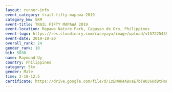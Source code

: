 ```yaml
---
layout: runner-info 
event_category: trail-fifty-mapawa-2019 
category_km: 5KM 
event-title: TRAIL FIFTY MAPAWA 2019  
event-location: Mapawa Nature Park, Cagayan de Oro, Philippines 
event-logo: https://res.cloudinary.com/raceyaya/image/upload/v1572254355/logo/trail-fifty-mapawa_fizjmb.jpg 
event-date: 2019-10-20 
overall_rank: 24
gender_rank: 10
bib: 5038
name: Raymond Uy
country: Philippines
category: 5km
gender: Male
time: 2-18-12.5
certificate: https://drive.google.com/file/d/1zENWK4ABxaE7bTWUJ6HdBtFmLKQymmH9/view?usp=sharing
---
```


